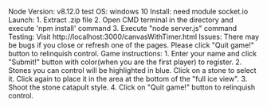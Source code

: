 Node Version: v8.12.0  test OS: windows 10
Install: need module socket.io
Launch: 1. Extract .zip file
        2. Open CMD terminal in the directory and execute 'npm install' command
        3. Execute "node server.js" command
Testing: Visit http://localhost:3000/canvasWithTimer.html
Issues: There may be bugs if you close or refresh one of the pages. Please click "Quit game!" button to relinquish control.
Game instructions: 
        1. Enter your name and click "Submit!" button with color(when you are the first player) to register.
        2. Stones you can control will be highlighted in blue. Click on a stone to select it. Click again to place it in
           the area at the bottom of the "full ice view".
        3. Shoot the stone catapult style.
        4. Click on "Quit game!" button to relinquish control.
